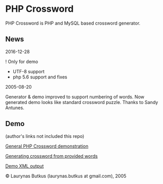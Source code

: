 PHP Crossword
=============

PHP Crossword is PHP and MySQL based crossword generator.

News
----

2016-12-28

! Only for demo
- UTF-8 support
- php 5.6 support and fixes

2005-08-20

Generator & demo improved to support numbering of words.
Now generated demo looks like standard crossword puzzle.
Thanks to Sandy Antunes.


Demo
----

(author's links not included this repo)

[General PHP Crossword demonstration](http://phpcrossword.sourceforge.net/demo.php)

[Generating crossword from provided words](http://phpcrossword.sourceforge.net/demo-user-words.php)

[Demo XML output](http://phpcrossword.sourceforge.net/demo-xml.php)


© Laurynas Butkus (laurynas.butkus at gmail.com), 2005
